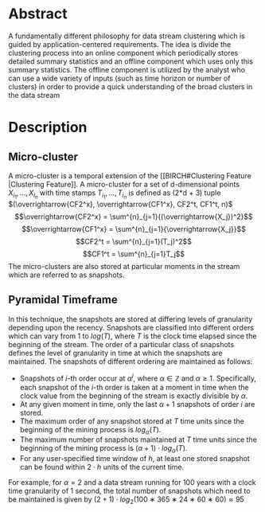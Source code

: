 # Abstract

A fundamentally different philosophy for data stream clustering which is guided by application-centered requirements. The idea is divide the clustering process into an online component which periodically stores detailed summary statistics and an offline component which uses only this summary statistics. The offline component is utilized by the analyst who can use a wide variety of inputs (such as time horizon or number of clusters) in order to provide a quick understanding of the broad clusters in the data stream

# Description
## Micro-cluster
A micro-cluster is a temporal extension of the [[BIRCH#Clustering Feature |Clustering Feature]]. A micro-cluster for a set of d-dimensional points $X_{i_1}, \dots, X_{i_n}$ with time stamps $T_{i_1}, \dots, T_{i_n}$ is defined as (2*d + 3) tuple $(\overrightarrow{CF2^x}, \overrightarrow{CF1^x}, CF2^t, CF1^t, n)$
 $$\overrightarrow{CF2^x} = \sum^{n}_{j=1}{(\overrightarrow{X_j})^2}$$
$$\overrightarrow{CF1^x} = \sum^{n}_{j=1}{\overrightarrow{X_j}}$$
$$CF2^t = \sum^{n}_{j=1}(T_j)^2$$
$$CF1^t = \sum^{n}_{j=1}T_j$$
The micro-clusters are also stored at particular moments in the stream which are referred to as snapshots.
## Pyramidal Timeframe

In this technique, the snapshots are stored at differing levels of granularity depending upon the recency. Snapshots are classified into different orders which can vary from $1$ to $log(T)$, where $T$ is the clock time elapsed since the beginning of the stream. The order of a particular class of snapshots defines the level of granularity in time at which the snapshots are maintained. The snapshots of different ordering are maintained as follows:

- Snapshots of $i$-th order occur at $\alpha^i$, where $\alpha \in \mathbb{Z}$  and $\alpha \ge 1$. Specifically, each snapshot of the $i$-th order is taken at a moment in time when the clock value from the beginning of the stream is exactly divisible by $\alpha$.
- At any given moment in time, only the last $\alpha + 1$ snapshots of order $i$ are stored.
- The maximum order of any snapshot stored at $T$ time units since the beginning of the mining process is $log_{\alpha}(T)$.
- The maximum number of snapshots maintained at $T$ time units since the beginning of the mining process is $(\alpha + 1) \cdot log_{\alpha}(T)$.
- For any user-specified time window of $h$, at least one stored snapshot can be found within $2 \cdot h$ units of the current time.

For example, for $\alpha = 2$ and a data stream running for 100 years with a clock time granularity of 1 second, the total number of snapshots which need to be maintained is given by $(2+1) \cdot log_{2} (100 ∗ 365 ∗ 24 ∗ 60 ∗ 60) \approx 95$ 